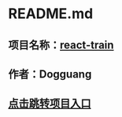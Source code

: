 # **README.md**
## 项目名称：[react-train](https://liuyan0923.github.io/react-train/)
## 作者：Dogguang
## [点击跳转项目入口](https://liuyan0923.github.io/react-train/)
